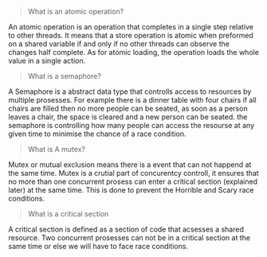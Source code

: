 > What is an atomic operation?

An atomic operation is an operation that completes in a single step relative to other threads.
It means that a store operation is atomic when preformed on a shared variable if and only if no other
threads can observe the changes half complete. As for atomic loading, the operation loads the whole
value in a single action.

> What is a semaphore?

A Semaphore is a abstract data type that controlls access to resources by multiple prosesses.
For example there is a dinner table with four chairs if all chairs are filled then no more people can
be seated, as soon as a person leaves a chair, the space is cleared and a new person can be seated. the 
semaphore is controlling how many people can access the resourse at any given time to minimise the chance of
a race condition.

> What is A mutex?

Mutex or mutual exclusion means there is a event that can not happend at the same time. Mutex is a 
crutial part of concurentcy controll, it ensures that no more than one concurrent prosess can enter
a critical section (explained later) at the same time. This is done to prevent the Horrible and Scary
race conditions.

> What is a critical section

A critical section is defined as a section of code that acsesses a shared resource. Two concurrent
prosesses can not be in a critical section at the same time or else we will have to face race conditions.
